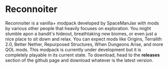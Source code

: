 # Reconnoiter
Reconnoiter is a vanilla+ modpack developed by SpaceManJax with mods by various other people that heavily focuses on exploration. You might stumble apon a bandit's hideout, breathtaking new biomes, or even just a nice place to sit down and relax. You can expect mods like Origins, Terralith 2.0, Better Nether, Repurposed Structures, When Dungeons Arise, and more QOL mods. This modpack is currently under development but it is completely playable in its current state. To download, head to the **releases** section of the github page and download whatever is the latest version.


